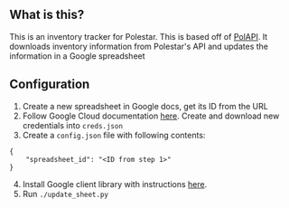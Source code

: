 ## What is this?

This is an inventory tracker for Polestar. This is based off
of [PolAPI](https://github.com/motoridersd/PolAPI). It downloads
inventory information from Polestar's API and updates the information
in a Google spreadsheet

## Configuration

1. Create a new spreadsheet in Google docs, get its ID from the URL
2. Follow Google Cloud documentation [here](https://developers.google.com/workspace/guides/create-project).
   Create and download new credentials into `creds.json`
3. Create a `config.json` file with following contents:

```
{
    "spreadsheet_id": "<ID from step 1>"
}
```

4. Install Google client library with instructions [here](https://developers.google.com/sheets/api/quickstart/python).
5. Run `./update_sheet.py`
